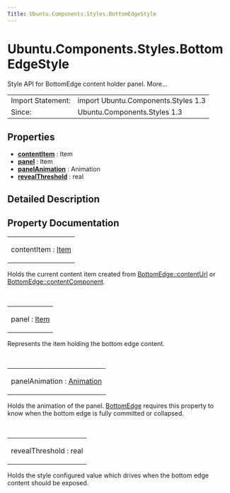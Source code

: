```yaml
---
Title: Ubuntu.Components.Styles.BottomEdgeStyle
---
```


# Ubuntu.Components.Styles.BottomEdgeStyle

<span class="subtitle"></span>
<!-- $$$BottomEdgeStyle-brief -->
<p>Style API for BottomEdge content holder panel. More...</p>
<!-- @@@BottomEdgeStyle -->
<table class="alignedsummary">
<tr><td class="memItemLeft rightAlign topAlign"> Import Statement:</td><td class="memItemRight bottomAlign"> import Ubuntu.Components.Styles 1.3</td></tr><tr><td class="memItemLeft rightAlign topAlign"> Since:</td><td class="memItemRight bottomAlign">  Ubuntu.Components.Styles 1.3</td></tr></table><ul>
</ul>
<h2 id="properties">Properties</h2>
<ul>
<li class="fn"><b><b><a href="#contentItem-prop">contentItem</a></b></b> : Item</li>
<li class="fn"><b><b><a href="#panel-prop">panel</a></b></b> : Item</li>
<li class="fn"><b><b><a href="#panelAnimation-prop">panelAnimation</a></b></b> : Animation</li>
<li class="fn"><b><b><a href="#revealThreshold-prop">revealThreshold</a></b></b> : real</li>
</ul>
<!-- $$$BottomEdgeStyle-description -->
<h2 id="details">Detailed Description</h2>
</p>
<!-- @@@BottomEdgeStyle -->
<h2>Property Documentation</h2>
<!-- $$$contentItem -->
<table class="qmlname"><tr valign="top" id="contentItem-prop"><td class="tblQmlPropNode"><p><span class="name">contentItem</span> : <span class="type"><a href="QtQuick.Item.md">Item</a></span></p></td></tr></table><p>Holds the current content item created from <a href="Ubuntu.Components.BottomEdge.md#contentUrl-prop">BottomEdge::contentUrl</a> or <a href="Ubuntu.Components.BottomEdge.md#contentComponent-prop">BottomEdge::contentComponent</a>.</p>
<!-- @@@contentItem -->
<br/>
<!-- $$$panel -->
<table class="qmlname"><tr valign="top" id="panel-prop"><td class="tblQmlPropNode"><p><span class="name">panel</span> : <span class="type"><a href="QtQuick.Item.md">Item</a></span></p></td></tr></table><p>Represents the item holding the bottom edge content.</p>
<!-- @@@panel -->
<br/>
<!-- $$$panelAnimation -->
<table class="qmlname"><tr valign="top" id="panelAnimation-prop"><td class="tblQmlPropNode"><p><span class="name">panelAnimation</span> : <span class="type"><a href="QtQuick.Animation.md">Animation</a></span></p></td></tr></table><p>Holds the animation of the panel. <a href="Ubuntu.Components.BottomEdge.md">BottomEdge</a> requires this property to know when the bottom edge is fully committed or collapsed.</p>
<!-- @@@panelAnimation -->
<br/>
<!-- $$$revealThreshold -->
<table class="qmlname"><tr valign="top" id="revealThreshold-prop"><td class="tblQmlPropNode"><p><span class="name">revealThreshold</span> : <span class="type">real</span></p></td></tr></table><p>Holds the style configured value which drives when the bottom edge content should be exposed.</p>
<!-- @@@revealThreshold -->
<br/>
